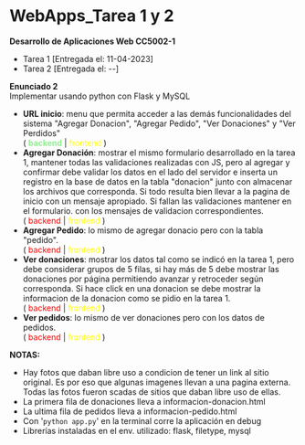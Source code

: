 # WebApps_Tarea 1 y 2
**Desarrollo de Aplicaciones Web CC5002-1**  
+ Tarea 1 [Entregada el: 11-04-2023]  
+ Tarea 2 [Entregada el: --]  

**Enunciado 2**  
Implementar usando python con Flask y MySQL  

+ **URL inicio**: menu que permita acceder a las demás funcionalidades del sistema "Agregar Donacion", "Agregar Pedido", "Ver Donaciones" y "Ver Perdidos"  
(
    <span style="color:lightgreen">
        **backend** 
    </span>
    |
    <span style="color:yellow">
        frontend
    </span>
)  
+ **Agregar Donación**: mostrar el mismo formulario desarrollado en la tarea 1, mantener todas las validaciones realizadas con JS, pero al agregar y confirmar debe validar los datos en el lado del servidor e inserta un registro en la base de datos en la tabla "donacion" junto con almacenar los archivos que corresponda. Si todo resulta bien llevar a la pagina de inicio con un mensaje apropiado. Si fallan las validaciones mantener en el formulario. con los mensajes de validacion correspondientes.  
(
    <span style="color:red">
        backend 
    </span>
    |
    <span style="color:yellow">
        frontend
    </span>
)  
+ **Agregar Pedido**: lo mismo de agregar donacio pero con la tabla "pedido".  
(
    <span style="color:red">
        backend 
    </span>
    |
    <span style="color:yellow">
        frontend
    </span>
)
+ **Ver donaciones**: mostrar los datos tal como se indicó en la tarea 1, pero debe considerar grupos de 5 filas, si hay más de 5 debe mostrar las donaciones por página permitiendo avanzar y retroceder según corresponda. Si hace click en una donacion se debe mostrar la informacion de la donacion como se pidio en la tarea 1.  
(
    <span style="color:red">
        backend 
    </span>
    |
    <span style="color:yellow">
        frontend
    </span>
)  
+ **Ver pedidos**: lo mismo de ver donaciones pero con los datos de pedidos.  
(
    <span style="color:red">
        backend 
    </span>
    |
    <span style="color:yellow">
        frontend
    </span>
)

**NOTAS:**  
+ Hay fotos que daban libre uso a condicion de tener un link al sitio original. Es por eso que algunas imagenes llevan a una pagina externa.  
Todas las fotos fueron scadas de sitios que daban libre uso de ellas.  
+ La primera fila de donaciones lleva a informacion-donacion.html  
+ La ultima fila de pedidos lleva a informacion-pedido.html  
+ Con '`python app.py`' en la terminal corre la aplicación en debug
+ Librerías instaladas en el env. utilizado: flask, filetype, mysql